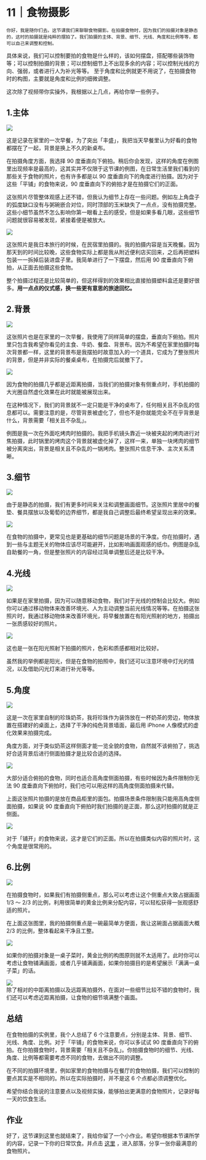 # 11｜食物摄影

    你好，我是随你们去。这节课我们来聊聊食物摄影。在拍摄食物时，因为我们的拍摄对象是静态的，这时的拍摄就是纯粹的摆拍了。我们拍摄的主体、背景、细节、光线、角度和比例等等，都可以自己来调整和控制。

具体来说，我们可以控制要拍的食物是什么样的，该如何摆盘，搭配哪些装饰物等；可以控制拍摄的背景；可以控制细节上不出现多余的内容；可以控制光线的方向、强弱，或者进行人为补光等等。 至于角度和比例就更不用说了，在拍摄食物时的构图，主要就是角度和比例的细微调整。

这次除了视频带你实操外，我根据以上几点，再给你举一些例子。

## 1.主体

![](https://static001.geekbang.org/resource/image/61/e6/619eb393f1e4f46256247a51852655e6.jpg)

这是记录在家里的一次早餐，为了突出「丰盛」，我把当天早餐里认为好看的食物都摆在了一起，背景是换上不久的新桌布。

在拍摄角度方面，我选择 90 度垂直向下俯拍。稍后你会发现，这样的角度在例图里出现频率是最高的，这其实并不仅限于这节课的例图，在日常生活里我们看到的那些关于食物的照片，也有许多都是以 90 度垂直向下的角度进行拍摄。因为对于这些「平铺」的食物来说，90 度垂直向下的俯拍才是在拍摄它们的正面。

这张照片尽管整体观感上还不错，但我认为细节上存在一些问题。例如左上角盘子的弧度缺口没有与粥碗嵌合对位，同时顶部的玉米缺失了一点点，没有拍摄完整。这些小细节虽然不怎么影响你第一眼看上去的感受，但是如果多看几眼，这些细节问题就很容易被发现，紧接着便是被放大。

![](https://static001.geekbang.org/resource/image/c6/68/c661d6ac58c695141a059f2ceb2d6668.png)

这张照片是我日本旅行的时候，在民宿里拍摄的。我的拍摄内容是当天晚餐。因为那天到的时间比较晚，这些食物实际上都是我从附近便利店买回来，之后再把塑料包装一一拆掉后装进盘子里。我简单进行了一下摆盘，然后用 90 度垂直向下俯拍，从正面去拍摄这些食物。

整个拍摄过程还是比较简单的，但这样得到的效果相比直接拍摄塑料盒还是要好很多。**用一点点的仪式感，换一些更有意思的旅途回忆。**

## 2.背景

![](https://static001.geekbang.org/resource/image/da/56/da9yyfde724700fb5f066ffa1fe1eb56.jpg)

这张照片也是在家里的一次早餐，我使用了同样简单的摆盘，垂直向下俯拍。照片里只包含我希望你看见的主食、牛奶、餐盘、背景布。因为不希望在家里拍摄时每次背景都一样，这里的背景布是我摆拍时故意加入的一个道具，它成为了整张照片的背景，但是并非实际的餐桌桌布，在拍摄完后就撤下了。

![](https://static001.geekbang.org/resource/image/5d/69/5d77ba539abff1a2de27b0151666c169.jpg)

因为食物的拍摄几乎都是近距离拍摄，当我们的拍摄对象有侧重点时，手机拍摄的大光圈自然虚化效果在此时就能被展现出来。

在这种情况下，我们的背景就不一定只能是干净的桌布了，任何相关且不杂乱的信息都可以。需要注意的是，尽管背景被虚化了，但也不是你就能完全不在乎背景是什么，背景需要「相关且不杂乱」。

例图是我一次在外面吃烤肉时拍摄的。我把手机镜头靠近一块被夹起的烤肉进行对焦拍摄，此时锅里的烤肉这个背景就被虚化掉了，这样一来，单独一块烤肉的细节被分离突出，背景是相关且不杂乱的一锅烤肉。整张照片信息干净、主次关系清晰。

## **3.细节**

![](https://static001.geekbang.org/resource/image/62/df/629bd9068ce168e034c5538a098dd8df.jpg)

由于是静态的拍摄，我们有更多时间来关注和调整画面细节。这张照片里居中的餐垫、餐具摆放以及葡萄的边界细节，都是我自己调整后最终希望呈现出来的效果。

![](https://static001.geekbang.org/resource/image/71/aa/71de34096637f05c2904cf68f818b7aa.jpg)

在食物的拍摄中，更常见也是更基础的细节问题是场景的干净度。你在拍摄时，遇到一些与主题无关的物体应该尽可能避开，比如影响画面观感的纸巾。例图是杂乱自助餐的一角，但是整张照片的内容经过简单调整后还是比较干净。

## **4.光线**

![](https://static001.geekbang.org/resource/image/90/2f/90f1a17ca9765575ce6ec2fd4de02a2f.jpg)

如果是在家里拍摄，因为可以随意移动食物，我们对于光线的控制会比较大。例如你可以通过移动物体来改善环境光、人为主动调整当前光线情况等等。在拍摄这张照片时，我通过移动物体来改善环境光，将早餐放置在有阳光照射的地方，拍摄出一张质感较好的照片。

![](https://static001.geekbang.org/resource/image/4b/4a/4b2523ed50662992d124a90abd361d4a.jpg)

这也是一张在阳光照射下拍摄的照片，色彩和质感都相对比较好。

虽然我的举例都是阳光，但是在食物的拍照中，我们还可以注意环境中灯光的情况，以及借助闪光灯来进行补光等等。

## **5.角度**

![](https://static001.geekbang.org/resource/image/9b/6f/9bdae27092ca5e8695c7ae0160b2a86f.png)

这是一次在家里自制的珍珠奶茶，我将珍珠作为装饰放在一杯奶茶的旁边，物体放置在搭建好的桌面上，选择了干净的纯色背景墙面，最后用 iPhone 人像模式的虚化效果来拍摄完成。

角度方面，对于类似奶茶这样侧面才能一览全貌的食物，自然就不该俯拍了，挑选好合适背景后进行侧面拍摄才是比较合适的选择。

![](https://static001.geekbang.org/resource/image/e3/fa/e328a9cf3c1a74f44acc88fda42f54fa.jpg)

大部分适合俯拍的食物，同时也适合高角度侧面拍摄，有些时候因为条件限制你无法 90 度垂直向下俯拍时，我们也可以用这样的高角度侧面拍摄来代替。

上面这张照片拍摄的是放在商品柜里的面包。拍摄场景条件限制我只能用高角度侧面拍摄，如果说 90 度垂直向下俯拍时我们拍摄的是正面，那么这时拍摄的就是正侧面。

![](https://static001.geekbang.org/resource/image/5f/fa/5f9b0c8bdbdf4a54b9224934fc5cc0fa.jpg)

对于「铺开」的食物来说，这才是它们的正面。所以在拍摄类似内容的照片时，这个角度是很常用的。

## **6.比例**

![](https://static001.geekbang.org/resource/image/ff/4c/ffda0ab5e7e10c0fdf20dee5d1b9124c.jpg)

在拍摄食物时，如果我们有拍摄侧重点，那么可以考虑让这个侧重点大致占据画面 1/3 ～ 2/3 的比例，利用很简单的黄金比例来分配内容，可以轻松获得一张观感舒适的照片。

在上面这张图里，我的拍摄侧重点是一碗最简单方便面，我让这碗面占据画面大概 2/3 的比例，整体看起来干净且工整。

![](https://static001.geekbang.org/resource/image/cf/9e/cf42de446929d6ce8f8ca2d401ff2c9e.jpg)

如果你的拍摄对象是一桌子菜时，黄金比例的构图原则就不太适用了。此时你可以考虑让食物铺满画面，或者几乎铺满画面，如果你拍摄目的是希望展示「满满一桌子菜」的话。

![](https://static001.geekbang.org/resource/image/3d/2c/3da2cc32c07yy248c7a47a0cf4bc9d2c.jpg)  
除了相对的中距离拍摄以及远距离拍摄外，在面对一些细节比较不错的食物时，我们还可以考虑近距离拍摄，让食物的细节填满整个画面。

## 总结

在食物拍摄的实例里，我个人总结了 6 个注意要点，分别是主体、背景、细节、光线、角度、比例。对于「平铺」的食物来说，你可以多试试 90 度垂直向下的俯拍。在你拍摄食物时，背景需要「相关且不杂乱」。你拍摄食物时的细节、光线、角度、比例等都需要考虑不同的食物，去做出不同的调整。

在不同的拍摄环境里，例如家里的食物拍摄与在餐厅的食物拍摄，我们可以控制的要点其实是不相同的。所以在实际拍摄时，并不是这 6 个点都必须调整优化。

希望你结合我说的注意要点以及视频实操，能够拍出更满意的食物照片，记录好每一天的饮食生活。

## 作业

好了，这节课到这里也就结束了，我给你留了一个小作业。希望你根据本节课所学的内容，记录一下你的日常饮食。并点击 [这里](time://hordeChannelDetail?channelId=29) ，进入部落，分享一张你最满意的食物照片。
    